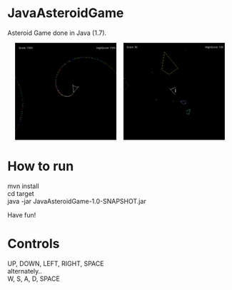 # JavaAsteroidGame

Asteroid Game done in Java (1.7). 

<div align="center">
        <img width="45%" src="https://raw.githubusercontent.com/hkamran/JavaAsteroidGame/master/demo/screenshot2.png"></img>
        <img height="0" width="8px">
        <img width="45%" src="https://raw.githubusercontent.com/hkamran/JavaAsteroidGame/master/demo/screenshot1.png"></img>
</div>

# How to run

mvn install<br />
cd target<br />
java -jar JavaAsteroidGame-1.0-SNAPSHOT.jar<br />

Have fun!

# Controls

UP, DOWN, LEFT, RIGHT, SPACE<br />
alternately..<br />
W, S, A, D, SPACE

